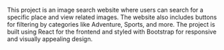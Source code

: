 This project is an image search website where users can search for a specific place and view related images. The website also includes buttons for filtering by categories like Adventure, Sports, and more. The project is built using React for the frontend and styled with Bootstrap for responsive and visually appealing design.
